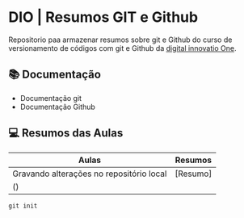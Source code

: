 
# DIO | Resumos GIT e Github

Repositorio paa armazenar resumos sobre git e Github do curso de versionamento de códigos com git e Github da [digital innovatio One](https://www.dio.me/).

## 📚 Documentação
- Documentação git
- Documentação Github

💻 Resumos das Aulas
-
|Aulas | Resumos |
|------|---------|
|Gravando alterações no repositório local | [Resumo]
() |
```
git init
```
